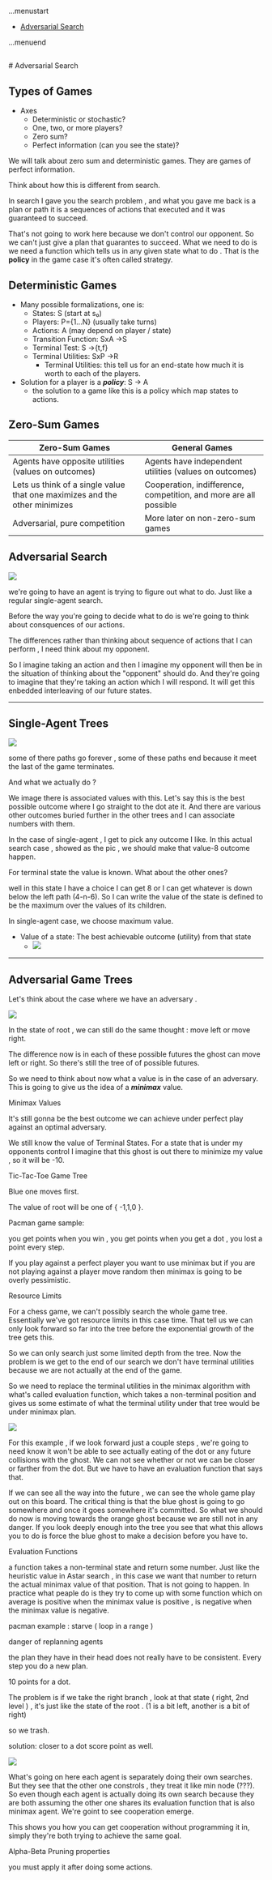 ...menustart

 - [Adversarial Search](#6778eced7db02d1b66c03c39306bc708)

...menuend



<h2 id="6778eced7db02d1b66c03c39306bc708"></h2>
# Adversarial Search

## Types of Games

 - Axes
    - Deterministic or stochastic?
    - One, two, or more players?
    - Zero sum?
    - Perfect information (can you see the state)?

 
 We will talk about zero sum and deterministic games. They are games of perfect information.

Think about how this is different from search. 

In search I gave you the search problem , and what you gave me back is a plan or path it is a sequences of actions that executed and it was guaranteed to succeed.

That's not going to work here because we don't control our opponent. So we can't just give a plan that guarantes to succeed. What we need to do is we need a function which tells us in any given state what to do . That is the **policy** in the game case it's often called strategy. 


## Deterministic Games

 - Many possible formalizations, one is:
    - States: S (start at s₀)
    - Players: P={1...N} (usually take turns)
    - Actions: A (may depend on player / state)
    - Transition Function: SxA →S
    - Terminal Test: S →{t,f}
    - Terminal Utilities: SxP →R
        - Terminal Utilities:  this tell us for an end-state how much it is worth to each of the players.
 - Solution for a player is a ***policy***: S → A
    - the solution to a game like this is a policy which map states to actions.


## Zero-Sum Games

 Zero-Sum Games | General Games
 --- | --- 
 Agents have opposite utilities (values on outcomes) | Agents have independent utilities (values on outcomes)
 Lets us think of a single value that one maximizes and the other minimizes | Cooperation, indifference, competition, and more are all possible
 Adversarial, pure competition | More later on non-zero-sum games



## Adversarial Search

![](https://raw.githubusercontent.com/mebusy/notes/master/imgs/CS188_adversarial_search_illustration.png)

we're going to have an agent is trying to figure out what to do. Just like a regular single-agent search. 

Before the way you're going to decide what to do is we're going to think about consquences of our actions. 

The differences rather than thinking about sequence of actions that I can perform , I need think about my opponent. 

So I imagine taking an action and then I imagine my opponent will then be in the situation of thinking about the "opponent" should do.  And they're going to imagine that they're taking an action which I will respond. It will get this enbedded interleaving of our future states. 


---

## Single-Agent Trees

![](https://raw.githubusercontent.com/mebusy/notes/master/imgs/CS188_advS_single_agent_trees.png)

some of there paths go forever , some of these paths end because it meet the last of the game terminates. 

And what we actually do ? 

We image there is  associated values with this. Let's say this is the best possible outcome where I go straight to the dot ate it. And there are various other outcomes buried further in the other trees and I can associate numbers with them.

In the case of single-agent , I get to pick any outcome I like.  In this  actual search case , showed as the pic , we should make that value-8 outcome happen.


For terminal state the value is known. What about the other ones?  

well in this state I have a choice I can get 8 or I can get whatever is down below the left path (4-n-6). So I can write the value of the state is defined to be the maximum over the values of its children. 

In single-agent case, we choose maximum value.

 - Value of a state: The best achievable outcome (utility) from that state
    - ![](https://raw.githubusercontent.com/mebusy/notes/master/imgs/CS188_advS_value_of_a_state.png)


---

## Adversarial Game Trees

Let's think about the case where we have an adversary . 

![](https://raw.githubusercontent.com/mebusy/notes/master/imgs/CS188_advS_game_trees.png)

In the state of root , we can still do the same thought : move left or move right. 

The difference now is in each of these possible futures the ghost can move left or right. So there's still the tree of of possible futures. 

So we need to think about now what a value is in the case of an adversary. This is going to give us the idea of a ***minimax*** value. 


Minimax Values

It's still gonna be the best outcome we can achieve under perfect play against an optimal adversary. 

We still know the value of Terminal States. For a state that is under my opponents control I imagine that this ghost is out there to minimize my value , so it will be -10.

Tic-Tac-Toe Game Tree

Blue one moves first. 

The value of root will be one of { -1,1,0 }.


Pacman game sample:

you get points when you win , you get points when you get a dot , you lost a point every step. 

If you play against a perfect player  you want to use minimax but if you are not playing against a player move random  then minimax is going to be overly pessimistic. 



Resource Limits

For a chess game, we can't possibly search the whole game tree. Essentially we've got resource limits in this case time. That tell us we can only look forward so far into the tree before the exponential growth of the tree gets this.

So we can only search just some limited depth from the tree. Now the problem is we get to the end of our search we don't have terminal utilities because we are not actually at the end of the game. 

So we need to replace the terminal utilities in the minimax algorithm with what's called evaluation function, which takes a non-terminal position and gives us some estimate of what the terminal utility under that tree would be under minimax plan.

![](https://raw.githubusercontent.com/mebusy/notes/master/imgs/cs188_resource_limitation_pacman_example2.png)

For this example , if we look forward just a couple steps , we're going to need know it won't be able to see actually eating of the dot or any future collisions with the ghost.  We can not see whether or not we can be closer or farther from the dot. But we have to have an evaluation function that says that. 

If we can see all the way into the future , we can see the whole game play out on this board. The critical thing is that the blue ghost is going to go somewhere and once it goes somewhere it's committed. So what we should do now is moving towards the orange ghost because we are still not in any danger.  If you look deeply enough into the tree you see that what this allows you to do is force the blue ghost to make a decision before you have to.


Evaluation Functions

a function takes a non-terminal state and return some number. Just like the heuristic value in Astar search , in this case we want that number to return the actual minimax value of that position. That is not going to happen. In practice what peaple do is they try to come up with some function which on average is positive when the minimax value is positive , is negative when the minimax value is negative. 


pacman example : starve ( loop in a range  )

danger of replanning agents

the plan they have in their head does not really have to be consistent. Every step you do a new plan. 

10 points for a dot.

The problem is if we take the right branch , look at that state ( right,  2nd level ) , it's just like the state of the root . (1 is a bit left, another is a bit of right) 

so we trash.  

solution: closer to a dot  score point as well.

![](https://raw.githubusercontent.com/mebusy/notes/master/imgs/cs188_adversarial_search_pacman_example2.png)

What's going on here each agent is separately doing their own searches. But they see that the other one constrols , they treat it like min node (???). So even though each agent is actually doing its own search because they are both assuming the other one shares its evaluation function that is also minimax agent. We're goint to see cooperation emerge.

This shows you how you can get cooperation without programming it in, simply they're both trying to achieve the same goal. 


Alpha-Beta Pruning properties

you must apply it after doing some actions.






